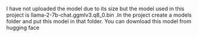 I have not uploaded the model due to its size but the model used in this project is llama-2-7b-chat.ggmlv3.q8_0.bin .In the project create a models folder and put this model in that folder. You can download this model from hugging face
